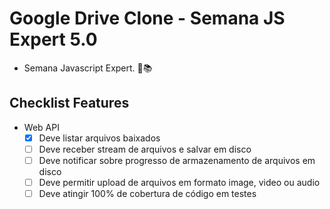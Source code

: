 # Google Drive Clone - Semana JS Expert 5.0

- Semana Javascript Expert. 🚀📚


## Checklist Features

- Web API
    - [x] Deve listar arquivos baixados
    - [ ] Deve receber stream de arquivos e salvar em disco 
    - [ ] Deve notificar sobre progresso de armazenamento de arquivos em disco 
    - [ ] Deve permitir upload de arquivos em formato image, video ou audio
    - [ ] Deve atingir 100% de cobertura de código em testes
